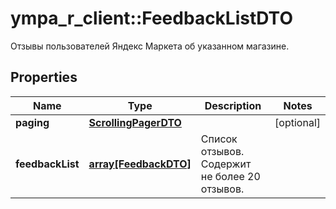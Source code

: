 # ympa_r_client::FeedbackListDTO

Отзывы пользователей Яндекс Маркета об указанном магазине.

## Properties
Name | Type | Description | Notes
------------ | ------------- | ------------- | -------------
**paging** | [**ScrollingPagerDTO**](ScrollingPagerDTO.md) |  | [optional] 
**feedbackList** | [**array[FeedbackDTO]**](FeedbackDTO.md) | Список отзывов.  Содержит не более 20 отзывов.  | 


